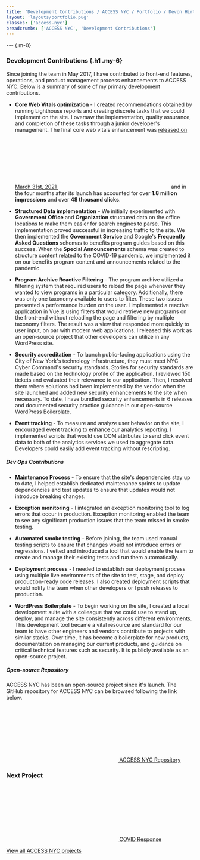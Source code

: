 ```yaml
---
title: 'Development Contributions / ACCESS NYC / Portfolio / Devon Hirth'
layout: 'layouts/portfolio.pug'
classes: ['access-nyc']
breadcrumbs: ['ACCESS NYC', 'Development Contributions']
---
```


--- {.m-0}

### Development Contributions {.h1 .my-6}

Since joining the team in May 2017, I have contributed to front-end features, operations, and product management process enhancements to ACCESS NYC. Below is a summary of some of my primary development contributions.

* **Core Web Vitals optimization** - I created recommendations obtained by running Lighthouse reports and creating discrete tasks that we could implement on the site. I oversaw the implementation, quality assurance, and completion of these tasks through a junior developer's management. The final core web vitals enhancement was <a href="https://github.com/CityOfNewYork/ACCESS-NYC/releases/tag/v3.27.0" class="inline-flex items-center" target="_blank" rel="noopener nofollow">released on March 31st, 2021 <svg class="icon mis-half" aria-hidden="true"><use xlink:href="#tabler-external-link"></use></svg></a> and in the four months after its launch has accounted for over **1.8 million <!-- 1,817,118 --> impressions** and over **48 <!-- 48,697 --> thousand clicks**.

* **Structured Data implementation** - We initially experimented with **Government Office** and **Organization** structured data on the office locations to make them easier for search engines to parse. This implementation proved successful in increasing traffic to the site. We then implemented the **Government Service** and Google's **Frequently Asked Questions** schemas to benefits program guides based on this success. When the **Special Announcements** schema was created to structure content related to the COVID-19 pandemic, we implemented it on our benefits program content and announcements related to the pandemic.

* **Program Archive Reactive Filtering** - The program archive utilized a filtering system that required users to reload the page whenever they wanted to view programs in a particular category. Additionally, there was only one taxonomy available to users to filter. These two issues presented a performance burden on the user. I implemented a reactive application in Vue.js using filters that would retrieve new programs on the front-end without reloading the page and filtering by multiple taxonomy filters. The result was a view that responded more quickly to user input, on par with modern web applications. I released this work as an open-source project that other developers can utilize in any WordPress site.

* **Security accreditation** - To launch public-facing applications using the City of New York's technology infrastructure, they must meet NYC Cyber Command's security standards. Stories for security standards are made based on the technology profile of the application. I reviewed 150 tickets and evaluated their relevance to our application. Then, I resolved them where solutions had been implemented by the vendor when the site launched and added new security enhancements to the site when necessary. To date, I have bundled security enhancements in 6 releases and documented security practice guidance in our open-source WordPress Boilerplate.

* **Event tracking** - To measure and analyze user behavior on the site, I encouraged event tracking to enhance our analytics reporting. I implemented scripts that would use DOM attributes to send click event data to both of the analytics services we used to aggregate data. Developers could easily add event tracking without rescripting.

##### Dev Ops Contributions

* **Maintenance Process** - To ensure that the site's dependencies stay up to date, I helped establish dedicated maintenance sprints to update dependencies and test updates to ensure that updates would not introduce breaking changes.

* **Exception monitoring** - I integrated an exception monitoring tool to log errors that occur in production. Exception monitoring enabled the team to see any significant production issues that the team missed in smoke testing.

* **Automated smoke testing** - Before joining, the team used manual testing scripts to ensure that changes would not introduce errors or regressions. I vetted and introduced a tool that would enable the team to create and manage their existing tests and run them automatically.

* **Deployment process** - I needed to establish our deployment process using multiple live environments of the site to test, stage, and deploy production-ready code releases. I also created deployment scripts that would notify the team when other developers or I push releases to production.

* **WordPress Boilerplate** - To begin working on the site, I created a local development suite with a colleague that we could use to stand up, deploy, and manage the site consistently across different environments. This development tool became a vital resource and standard for our team to have other engineers and vendors contribute to projects with similar stacks. Over time, it has become a boilerplate for new products, documentation on managing our current products, and guidance on critical technical features such as security. It is publicly available as an open-source project.

##### Open-source Repository

ACCESS NYC has been an open-source project since it's launch. The GitHub repository for ACCESS NYC can be browsed following the link below.

<a class="btn btn-primary m-0 justify-center w-full" href="https://github.com/cityOfNewYork/access-nyc" target="_blank" rel="noopener nofollow"><svg class="icon mie-1" aria-hidden="true"><use xlink:href="#tabler-github"></use></svg> ACCESS NYC Repository</a>

### Next Project

<p><a class="btn border-4 m-0 h-30vh desktop:h-30vh min-h-xsmall w-full flex-col items-center justify-center" href="/portfolio/access-nyc/covid-response">
  <svg class="icon w-5 h-5 mie-1" aria-hidden="true">
    <use xlink:href="#tabler-folder"></use>
  </svg>
  <span class="h3 primary font-normal m-0 my-1 text-center">COVID Response</span>
</a></p>

[View all ACCESS NYC projects](/portfolio/access-nyc#featured-projects)
